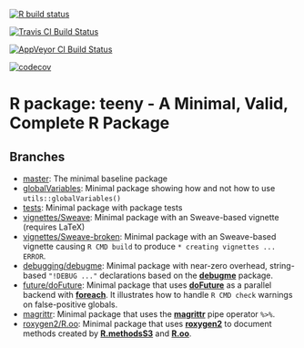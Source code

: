 <!-- badges: start -->
[![R build status](https://github.com/HenrikBengtsson/teeny/workflows/R-CMD-check/badge.svg)](https://github.com/HenrikBengtsson/teeny/actions)

[![Travis CI Build Status](https://travis-ci.org/HenrikBengtsson/teeny.svg?branch=master)](https://travis-ci.org/HenrikBengtsson/teeny/branches)

[![AppVeyor CI Build Status](https://ci.appveyor.com/api/projects/status/github/HenrikBengtsson/teeny?branch=master&svg=true)](https://ci.appveyor.com/project/HenrikBengtsson/teeny)

[![codecov](https://codecov.io/gh/HenrikBengtsson/teeny/branch/master/graph/badge.svg)](https://codecov.io/gh/HenrikBengtsson/teeny/branches)
<!-- badges: end -->


# R package: teeny - A Minimal, Valid, Complete R Package


## Branches

* [master](https://github.com/HenrikBengtsson/teeny): The minimal baseline package
* [globalVariables](https://github.com/HenrikBengtsson/teeny/tree/globalVariables): Minimal package showing how and not how to use `utils::globalVariables()`
* [tests](https://github.com/HenrikBengtsson/teeny/tree/tests): Minimal package with package tests
* [vignettes/Sweave](https://github.com/HenrikBengtsson/teeny/tree/vignettes/Sweave): Minimal package with an Sweave-based vignette (requires LaTeX)
* [vignettes/Sweave-broken](https://github.com/HenrikBengtsson/teeny/tree/vignettes/Sweave-broken): Minimal package with an Sweave-based vignette causing `R CMD build` to produce `* creating vignettes ... ERROR`.
* [debugging/debugme](https://github.com/HenrikBengtsson/teeny/tree/debugging/debugme): Minimal package with near-zero overhead, string-based `"!DEBUG ..."` declarations based on the **[debugme]** package.
* [future/doFuture](https://github.com/HenrikBengtsson/teeny/tree/future/doFuture): Minimal package that uses **[doFuture]** as a parallel backend with **[foreach]**.  It illustrates how to handle `R CMD check` warnings on false-positive globals.
* [magrittr](https://github.com/HenrikBengtsson/teeny/tree/magrittr): Minimal package that uses the **[magrittr]** pipe operator `%>%`.
* [roxygen2/R.oo](https://github.com/HenrikBengtsson/teeny/tree/roxygen2/R.oo): Minimal package that uses **[roxygen2]** to document methods created by **[R.methodsS3]** and **[R.oo]**.

[debugme]: https://cran.r-project.org/package=debugme
[doFuture]: https://cran.r-project.org/package=doFuture
[foreach]: https://cran.r-project.org/package=foreach
[magrittr]: https://cran.r-project.org/package=magrittr
[roxygen2]: https://cran.r-project.org/package=roxygen2
[R.methodsS3]: https://cran.r-project.org/package=R.methodsS3
[R.oo]: https://cran.r-project.org/package=R.oo


